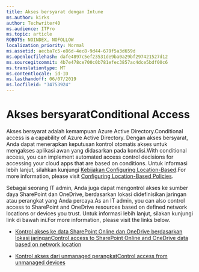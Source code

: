 ```yaml
---
title: Akses bersyarat dengan Intune
ms.author: kirks
author: Techwriter40
ms.audience: ITPro
ms.topic: article
ROBOTS: NOINDEX, NOFOLLOW
localization_priority: Normal
ms.assetid: aecba7c5-e86d-4ec8-9d44-679f5a3d659d
ms.openlocfilehash: dafe4897c5ef23531de9ba0a29bf297421527d12
ms.sourcegitcommit: 4b7e478ce700c0b781efec3857ac4dce5bdf00c6
ms.translationtype: MT
ms.contentlocale: id-ID
ms.lasthandoff: 06/07/2019
ms.locfileid: "34753924"
---
```

# <a name="conditional-access"></a><span data-ttu-id="f6e42-102">Akses bersyarat</span><span class="sxs-lookup"><span data-stu-id="f6e42-102">Conditional Access</span></span>

<span data-ttu-id="f6e42-103">Akses bersyarat adalah kemampuan Azure Active Directory.</span><span class="sxs-lookup"><span data-stu-id="f6e42-103">Conditional access is a capability of Azure Active Directory.</span></span> <span data-ttu-id="f6e42-104">Dengan akses bersyarat, Anda dapat menerapkan keputusan kontrol otomatis akses untuk mengakses aplikasi awan yang didasarkan pada kondisi.</span><span class="sxs-lookup"><span data-stu-id="f6e42-104">With conditional access, you can implement automated access control decisions for accessing your cloud apps that are based on conditions.</span></span> <span data-ttu-id="f6e42-105">Untuk informasi lebih lanjut, silahkan kunjungi [Kebijakan Configuring Location-Based](https://docs.microsoft.com/azure/active-directory/conditional-access/overview).</span><span class="sxs-lookup"><span data-stu-id="f6e42-105">For more information, please visit [Configuring Location-Based Policies](https://docs.microsoft.com/azure/active-directory/conditional-access/overview).</span></span>

<span data-ttu-id="f6e42-106">Sebagai seorang IT admin, Anda juga dapat mengontrol akses ke sumber daya SharePoint dan OneDrive, berdasarkan lokasi didefinisikan jaringan atau perangkat yang Anda percaya.</span><span class="sxs-lookup"><span data-stu-id="f6e42-106">As an IT admin, you can also control access to SharePoint and OneDrive resources based on defined network locations or devices you trust.</span></span> <span data-ttu-id="f6e42-107">Untuk informasi lebih lanjut, silakan kunjungi link di bawah ini.</span><span class="sxs-lookup"><span data-stu-id="f6e42-107">For more information, please visit the links below.</span></span>

- [<span data-ttu-id="f6e42-108">Kontrol akses ke data SharePoint Online dan OneDrive berdasarkan lokasi jaringan</span><span class="sxs-lookup"><span data-stu-id="f6e42-108">Control access to SharePoint Online and OneDrive data based on network location</span></span>](https://docs.microsoft.com/sharepoint/control-access-based-on-network-location)

- [<span data-ttu-id="f6e42-109">Kontrol akses dari unmanaged perangkat</span><span class="sxs-lookup"><span data-stu-id="f6e42-109">Control access from unmanaged devices</span></span>](https://docs.microsoft.com/sharepoint/control-access-from-unmanaged-devices)

